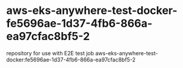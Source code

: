 # aws-eks-anywhere-test-docker-fe5696ae-1d37-4fb6-866a-ea97cfac8bf5-2
repository for use with E2E test job aws-eks-anywhere-test-docker:fe5696ae-1d37-4fb6-866a-ea97cfac8bf5-2
